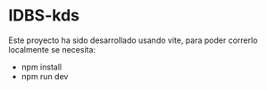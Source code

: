# IDBS-kds
Este proyecto ha sido desarrollado usando vite, para poder correrlo localmente se necesita:
- npm install
- npm run dev
